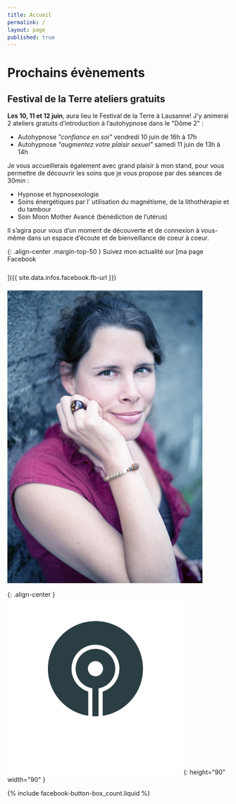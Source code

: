 ```yaml
---
title: Accueil
permalink: /
layout: page
published: true
---
```


# Prochains évènements

## Festival de la Terre ateliers gratuits

**<i class="fa fa-calendar"></i> Les 10, 11 et 12 juin**, aura lieu le Festival de la Terre à Lausanne! J’y animerai 2 ateliers gratuits d’introduction à l’autohypnose dans le "Dôme 2" :

- Autohypnose *"confiance en soi"* vendredi 10 juin de 16h à 17h
- Autohypnose *"augmentez votre plaisir sexuel"* samedi 11 juin de 13h à 14h

Je vous accueillerais également avec grand plaisir à mon stand, pour vous permettre de découvrir les soins que je vous propose par des séances de 30min :

- Hypnose et hypnosexologie
- Soins énergétiques par l’ utilisation du magnétisme, de la lithothérapie et du tambour
- Soin Moon Mother Avancé (bénédiction de l’utérus)

Il s’agira pour vous d’un moment de découverte et de connexion à vous-même dans un espace d’écoute et de bienveillance de coeur à coeur.

{: .align-center .margin-top-50 }
Suivez mon actualité sur
[ma page Facebook<br/><i style="font-size:30pt;" class="fa fa-facebook-official"></i>]({{ site.data.infos.facebook.fb-url }})

![Lætitia Stucki](./images/laetitia-stucki.jpg)

{: .align-center }
![](./images/logo-laetitia-stucki-anthracite.svg){: height="90" width="90" }

{% include facebook-button-box_count.liquid %}
